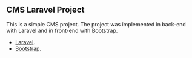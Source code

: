 ## CMS Laravel Project

This is a simple CMS project. The project was implemented in back-end with Laravel and in front-end with Bootstrap.

-   [Laravel](https://laravel.com/).
-   [Bootstrap](https://getbootstrap.com/).
